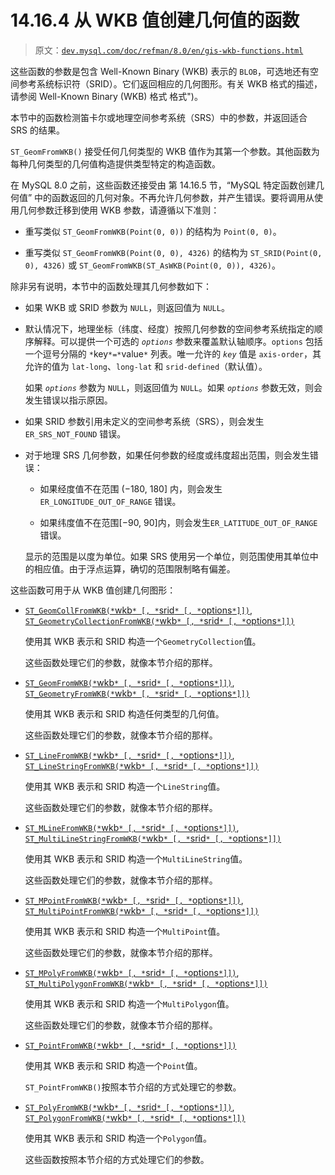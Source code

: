 # 14.16.4 从 WKB 值创建几何值的函数

> 原文：[`dev.mysql.com/doc/refman/8.0/en/gis-wkb-functions.html`](https://dev.mysql.com/doc/refman/8.0/en/gis-wkb-functions.html)

这些函数的参数是包含 Well-Known Binary (WKB) 表示的 `BLOB`，可选地还有空间参考系统标识符（SRID）。它们返回相应的几何图形。有关 WKB 格式的描述，请参阅 Well-Known Binary (WKB) 格式 格式")。

本节中的函数检测笛卡尔或地理空间参考系统（SRS）中的参数，并返回适合 SRS 的结果。

`ST_GeomFromWKB()` 接受任何几何类型的 WKB 值作为其第一个参数。其他函数为每种几何类型的几何值构造提供类型特定的构造函数。

在 MySQL 8.0 之前，这些函数还接受由 第 14.16.5 节，“MySQL 特定函数创建几何值” 中的函数返回的几何对象。不再允许几何参数，并产生错误。要将调用从使用几何参数迁移到使用 WKB 参数，请遵循以下准则：

+   重写类似 `ST_GeomFromWKB(Point(0, 0))` 的结构为 `Point(0, 0)`。

+   重写类似 `ST_GeomFromWKB(Point(0, 0), 4326)` 的结构为 `ST_SRID(Point(0, 0), 4326)` 或 `ST_GeomFromWKB(ST_AsWKB(Point(0, 0)), 4326)`。

除非另有说明，本节中的函数处理其几何参数如下：

+   如果 WKB 或 SRID 参数为 `NULL`，则返回值为 `NULL`。

+   默认情况下，地理坐标（纬度、经度）按照几何参数的空间参考系统指定的顺序解释。可以提供一个可选的 *`options`* 参数来覆盖默认轴顺序。`options` 包括一个逗号分隔的 `*`key`*=*`value`*` 列表。唯一允许的 *`key`* 值是 `axis-order`，其允许的值为 `lat-long`、`long-lat` 和 `srid-defined`（默认值）。

    如果 *`options`* 参数为 `NULL`，则返回值为 `NULL`。如果 *`options`* 参数无效，则会发生错误以指示原因。

+   如果 SRID 参数引用未定义的空间参考系统（SRS），则会发生 `ER_SRS_NOT_FOUND` 错误。

+   对于地理 SRS 几何参数，如果任何参数的经度或纬度超出范围，则会发生错误：

    +   如果经度值不在范围 (−180, 180] 内，则会发生 `ER_LONGITUDE_OUT_OF_RANGE` 错误。

    +   如果纬度值不在范围[−90, 90]内，则会发生`ER_LATITUDE_OUT_OF_RANGE`错误。

    显示的范围是以度为单位。如果 SRS 使用另一个单位，则范围使用其单位中的相应值。由于浮点运算，确切的范围限制略有偏差。

这些函数可用于从 WKB 值创建几何图形：

+   [`ST_GeomCollFromWKB(*`wkb`* [, *`srid`* [, *`options`*]])`](gis-wkb-functions.html#function_st-geomcollfromwkb), [`ST_GeometryCollectionFromWKB(*`wkb`* [, *`srid`* [, *`options`*]])`](gis-wkb-functions.html#function_st-geomcollfromwkb)

    使用其 WKB 表示和 SRID 构造一个`GeometryCollection`值。

    这些函数处理它们的参数，就像本节介绍的那样。

+   [`ST_GeomFromWKB(*`wkb`* [, *`srid`* [, *`options`*]])`](gis-wkb-functions.html#function_st-geomfromwkb), [`ST_GeometryFromWKB(*`wkb`* [, *`srid`* [, *`options`*]])`](gis-wkb-functions.html#function_st-geomfromwkb)

    使用其 WKB 表示和 SRID 构造任何类型的几何值。

    这些函数处理它们的参数，就像本节介绍的那样。

+   [`ST_LineFromWKB(*`wkb`* [, *`srid`* [, *`options`*]])`](gis-wkb-functions.html#function_st-linefromwkb), [`ST_LineStringFromWKB(*`wkb`* [, *`srid`* [, *`options`*]])`](gis-wkb-functions.html#function_st-linefromwkb)

    使用其 WKB 表示和 SRID 构造一个`LineString`值。

    这些函数处理它们的参数，就像本节介绍的那样。

+   [`ST_MLineFromWKB(*`wkb`* [, *`srid`* [, *`options`*]])`](gis-wkb-functions.html#function_st-mlinefromwkb), [`ST_MultiLineStringFromWKB(*`wkb`* [, *`srid`* [, *`options`*]])`](gis-wkb-functions.html#function_st-mlinefromwkb)

    使用其 WKB 表示和 SRID 构造一个`MultiLineString`值。

    这些函数处理它们的参数，就像本节介绍的那样。

+   [`ST_MPointFromWKB(*`wkb`* [, *`srid`* [, *`options`*]])`](gis-wkb-functions.html#function_st-mpointfromwkb), [`ST_MultiPointFromWKB(*`wkb`* [, *`srid`* [, *`options`*]])`](gis-wkb-functions.html#function_st-mpointfromwkb)

    使用其 WKB 表示和 SRID 构造一个`MultiPoint`值。

    这些函数处理它们的参数，就像本节介绍的那样。

+   [`ST_MPolyFromWKB(*`wkb`* [, *`srid`* [, *`options`*]])`](gis-wkb-functions.html#function_st-mpolyfromwkb), [`ST_MultiPolygonFromWKB(*`wkb`* [, *`srid`* [, *`options`*]])`](gis-wkb-functions.html#function_st-mpolyfromwkb)

    使用其 WKB 表示和 SRID 构造一个`MultiPolygon`值。

    这些函数处理它们的参数，就像本节介绍的那样。

+   [`ST_PointFromWKB(*`wkb`* [, *`srid`* [, *`options`*]])`](gis-wkb-functions.html#function_st-pointfromwkb)

    使用其 WKB 表示和 SRID 构造一个`Point`值。

    `ST_PointFromWKB()`按照本节介绍的方式处理它的参数。

+   [`ST_PolyFromWKB(*`wkb`* [, *`srid`* [, *`options`*]])`](gis-wkb-functions.html#function_st-polyfromwkb), [`ST_PolygonFromWKB(*`wkb`* [, *`srid`* [, *`options`*]])`](gis-wkb-functions.html#function_st-polyfromwkb)

    使用其 WKB 表示和 SRID 构造一个`Polygon`值。

    这些函数按照本节介绍的方式处理它们的参数。
